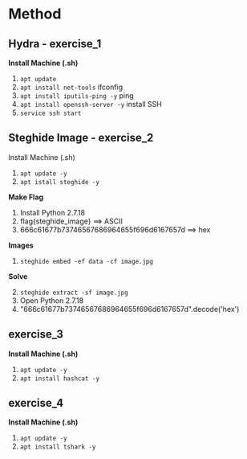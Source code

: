 # Method

## Hydra - exercise_1
<b>Install Machine (.sh) </b>

1) ```apt update ```
2) ```apt install net-tools```  ifconfig
3) ```apt install iputils-ping -y```  ping 
4) ```apt install openssh-server -y```  install  SSH
5) ```service ssh start``` 

## Steghide Image - exercise_2

</b> Install Machine (.sh) </b>
1) ``` apt update -y ``` 
2) ```apt istall steghide -y```

<b> Make Flag </b>
1) Install Python 2.7.18
2) flag{steghide_image} ==> ASCII <br>
3) 666c61677b73746567686964655f696d6167657d ==> hex

<b> Images </b>
1) ```steghide embed -ef data -cf image.jpg``` 

<b> Solve </b>

2) ```steghide extract -sf image.jpg```
3) Open Python 2.7.18
4) "666c61677b73746567686964655f696d6167657d".decode('hex')


## exercise_3

<b> Install Machine (.sh) </b>
1) ```apt update -y ```
2) ```apt install hashcat -y```

## exercise_4

<b> Install Machine (.sh) </b>
1) ```apt update -y ```
2) ```apt install tshark -y```

